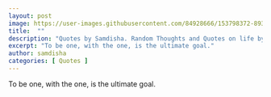 ```yaml
---
layout: post
image: https://user-images.githubusercontent.com/84928666/153798372-8938d362-7fe5-4bc2-8810-39652492b6e0.jpg
title:  ""
description: "Quotes by Samdisha. Random Thoughts and Quotes on life by Samdisha Khunger."
excerpt: "To be one, with the one, is the ultimate goal."
author: samdisha
categories: [ Quotes ]
---
```


To be one, with the one, is the ultimate goal.